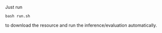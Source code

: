 Just run
```
bash run.sh
```
to download the resource and run the inference/evaluation automatically.
